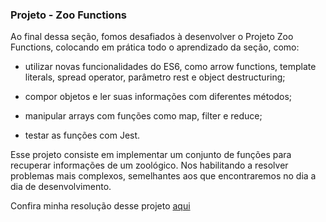 ### Projeto - Zoo Functions

Ao final dessa seção, fomos desafiados à desenvolver o Projeto Zoo Functions, colocando em prática todo o aprendizado da seção, como: 
- utilizar novas funcionalidades do ES6, como arrow functions, template literals, spread operator, parâmetro rest e object destructuring;

- compor objetos e ler suas informações com diferentes métodos;

- manipular arrays com funções como map, filter e reduce;

- testar as funções com Jest.

Esse projeto consiste em implementar um conjunto de funções para recuperar informações de um zoológico. Nos habilitando a resolver problemas mais complexos, semelhantes aos que encontraremos no dia a dia de desenvolvimento.

Confira minha resolução desse projeto [aqui](https://github.com/tryber/sd-030-a-project-zoo-functions/tree/erica-guimaraes-zoo-functions)


